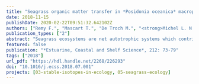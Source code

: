 ```yaml
---
title: "Seagrass organic matter transfer in *Posidonia oceanica* macrophytodetritus accumulations"
date: 2018-11-15
publishDate: 2020-02-22T09:51:32.642102Z
authors: ["Remy F.", "Mascart T.", "De Troch M.", "<strong>Michel L. N.</strong>", "Lepoint G"]
publication_types: ["2"]
abstract: "Seagrass ecosystems are net autotrophic systems which contribute to organic carbon burial in marine sediment. Dead seagrass leaves are often exported outside the seagrass beds and may form accumulations (exported macrophytodetritus accumulations, hereafter EMAs) from littoral zones to deepest canyons. Understanding how seagrass organic matter is channeled in its associated trophic web is necessary to assess the role of the seagrass ecosystem as blue carbon service providers. We used gut content and stable isotope analyses to delineate the Posidonia oceanica EMA food web structure and to determine the importance of detrital material in the diets of macrofauna. Evidence from gut contents and stable isotopes showed that this food web is fuelled mainly by two food sources found in the detritus accumulations: 1) *P. oceanica* detritus itself and 2) epiphytes and drift macroalgae. Dead leaves of *P. oceanica* enter the diet of dominant species, representing more than 60% of animal abundance. The food web is structured in five trophic levels with a numerical dominance of detritivore/herbivore species at the first consumer level. Animals act as a vector for seagrass organic matter transfer to upper trophic levels and this “dead seagrass signal” is followed through the entire food web. Seagrass primary production and seagrass organic matter processing by animals are spatially decoupled and this should be taken into account in assessments of seagrass ecosystems as key actors in C cycles in coastal areas."
featured: false
publication: "*Estuarine, Coastal and Shelf Science*, 212: 73-79"
tags: ["2018"]
url_pdf: "https://hdl.handle.net/2268/226293"
doi: "10.1016/j.ecss.2018.07.001"
projects: [03-stable-isotopes-in-ecology, 05-seagrass-ecology]
---
```


